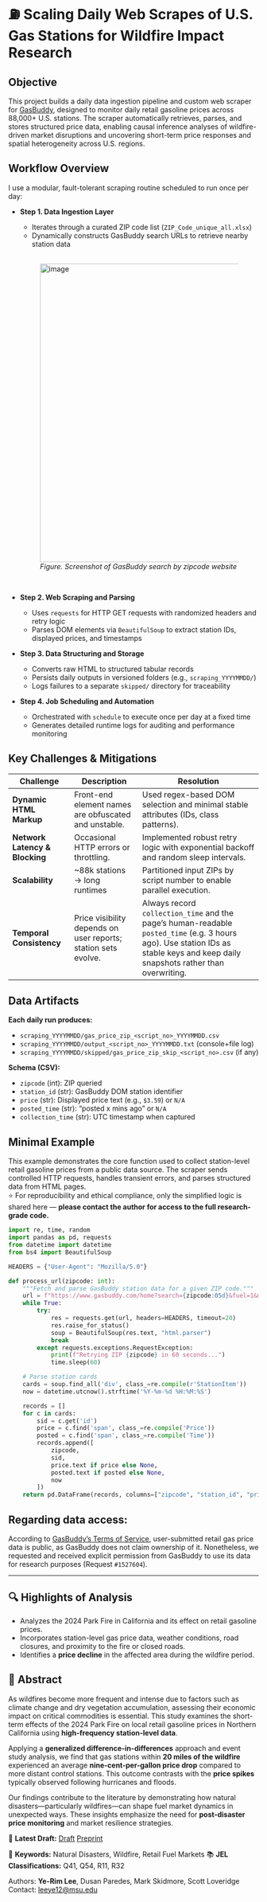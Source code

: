 # ⛽️ Scaling Daily Web Scrapes of U.S. Gas Stations for Wildfire Impact Research

## Objective
This project builds a daily data ingestion pipeline and custom web scraper for [GasBuddy](https://www.gasbuddy.com/), designed to monitor daily retail gasoline prices across 88,000+ U.S. stations. The scraper automatically retrieves, parses, and stores structured price data, enabling causal inference analyses of wildfire-driven market disruptions and uncovering short-term price responses and spatial heterogeneity across U.S. regions.

## Workflow Overview
I use a modular, fault-tolerant scraping routine scheduled to run once per day:

- ****Step 1**. Data Ingestion Layer**
  - Iterates through a curated ZIP code list (`ZIP_Code_unique_all.xlsx`)
  - Dynamically constructs GasBuddy search URLs to retrieve nearby station data
  <br>

    <div>
      <figure>
        <img width="600" alt="image" src="https://github.com/user-attachments/assets/a3350951-2ee1-4d30-9695-aa718c3e1880" />
        <br>
        <figcaption><em>Figure. Screenshot of GasBuddy search by zipcode website</em></figcaption>
      </figure>
    </div>
  <br>
- ****Step 2**. Web Scraping and Parsing**
  - Uses `requests` for HTTP GET requests with randomized headers and retry logic
  - Parses DOM elements via `BeautifulSoup` to extract station IDs, displayed prices, and timestamps
- ****Step 3**. Data Structuring and Storage**
  - Converts raw HTML to structured tabular records
  - Persists daily outputs in versioned folders (e.g., `scraping_YYYYMMDD/`)
  - Logs failures to a separate `skipped/` directory for traceability
- ****Step 4**. Job Scheduling and Automation**
  - Orchestrated with `schedule` to execute once per day at a fixed time
  - Generates detailed runtime logs for auditing and performance monitoring

## Key Challenges & Mitigations

| Challenge                      | Description                                          | Resolution                                                                                      |
| ------------------------------ | ---------------------------------------------------- | ----------------------------------------------------------------------------------------------- |
| **Dynamic HTML Markup**        | Front-end element names are obfuscated and unstable. | Used regex-based DOM selection and minimal stable attributes (IDs, class patterns).             |
| **Network Latency & Blocking** | Occasional HTTP errors or throttling.                | Implemented robust retry logic with exponential backoff and random sleep intervals.             |
| **Scalability**                | ~88k stations → long runtimes    | Partitioned input ZIPs by script number to enable parallel execution.                           |
| **Temporal Consistency**       | Price visibility depends on user reports; station sets evolve.  | Always record `collection_time` and the page’s human-readable `posted_time` (e.g. 3 hours ago). Use station IDs as stable keys and keep daily snapshots rather than overwriting. |


## Data Artifacts
**Each daily run produces:**
- `scraping_YYYYMMDD/gas_price_zip_<script_no>_YYYYMMDD.csv`
- `scraping_YYYYMMDD/output_<script_no>_YYYYMMDD.txt` (console+file log)
- `scraping_YYYYMMDD/skipped/gas_price_zip_skip_<script_no>.csv` (if any)

**Schema (CSV):**
- `zipcode` (int): ZIP queried
- `station_id` (str): GasBuddy DOM station identifier
- `price` (str): Displayed price text (e.g., `$3.59`) or `N/A`
- `posted_time` (str): “posted x mins ago” or `N/A`
- `collection_time` (str): UTC timestamp when captured

## Minimal Example
This example demonstrates the core function used to collect station-level retail gasoline prices from a public data source.
The scraper sends controlled HTTP requests, handles transient errors, and parses structured data from HTML pages. <br>
⭐ For reproducibility and ethical compliance, only the simplified logic is shared here — **please contact the author for access to the full research-grade code.**

```python
import re, time, random
import pandas as pd, requests
from datetime import datetime
from bs4 import BeautifulSoup

HEADERS = {"User-Agent": "Mozilla/5.0"}

def process_url(zipcode: int):
    """Fetch and parse GasBuddy station data for a given ZIP code."""
    url = f"https://www.gasbuddy.com/home?search={zipcode:05d}&fuel=1&method=all&maxAge=0"
    while True:
        try:
            res = requests.get(url, headers=HEADERS, timeout=20)
            res.raise_for_status()
            soup = BeautifulSoup(res.text, "html.parser")
            break
        except requests.exceptions.RequestException:
            print(f"Retrying ZIP {zipcode} in 60 seconds...")
            time.sleep(60)

    # Parse station cards
    cards = soup.find_all('div', class_=re.compile(r'StationItem'))
    now = datetime.utcnow().strftime('%Y-%m-%d %H:%M:%S')

    records = []
    for c in cards:
        sid = c.get('id')
        price = c.find('span', class_=re.compile('Price'))
        posted = c.find('span', class_=re.compile('Time'))
        records.append([
            zipcode,
            sid,
            price.text if price else None,
            posted.text if posted else None,
            now
        ])
    return pd.DataFrame(records, columns=["zipcode", "station_id", "price", "posted_time", "collection_time"])
```


## Regarding data access:
According to [GasBuddy’s Terms of Service](https://chatgpt.com/g/g-p-6786dbd705908191a827700a1de5e363-1-wildfire/c/68e2b1ac-22e0-8328-889b-cb7a10a8595b#:~:text=According%20to%20GasBuddy%E2%80%99s,purposes%20(Request%20%231527604).), user-submitted retail gas price data is public, as GasBuddy does not claim ownership of it. Nonetheless, we requested and received explicit permission from GasBuddy to use its data for research purposes (Request `#1527604`).

---

## 🔍 Highlights of Analysis
- Analyzes the 2024 Park Fire in California and its effect on retail gasoline prices.
- Incorporates station-level gas price data, weather conditions, road closures, and proximity to the fire or closed roads.
- Identifies a **price decline** in the affected area during the wildfire period.

## 📑 Abstract
As wildfires become more frequent and intense due to factors such as climate change and dry vegetation accumulation, assessing their economic impact on critical commodities is essential. This study examines the short-term effects of the 2024 Park Fire on local retail gasoline prices in Northern California using **high-frequency station-level data**. 

Applying a **generalized difference-in-differences** approach and event study analysis, we find that gas stations within **20 miles of the wildfire** experienced an average **nine-cent-per-gallon price drop** compared to more distant control stations. This outcome contrasts with the **price spikes** typically observed following hurricanes and floods. 

Our findings contribute to the literature by demonstrating how natural disasters—particularly wildfires—can shape fuel market dynamics in unexpected ways. These insights emphasize the need for **post-disaster price monitoring** and market resilience strategies.

📄 **Latest Draft:** [Draft](Draft.pdf) [Preprint](https://papers.ssrn.com/sol3/papers.cfm?abstract_id=5207948)

📌 **Keywords:** Natural Disasters, Wildfire, Retail Fuel Markets 
📚 **JEL Classifications:** Q41, Q54, R11, R32

Authors: **Ye-Rim Lee**, Dusan Paredes, Mark Skidmore, Scott Loveridge <br>
Contact: leeye12@msu.edu

